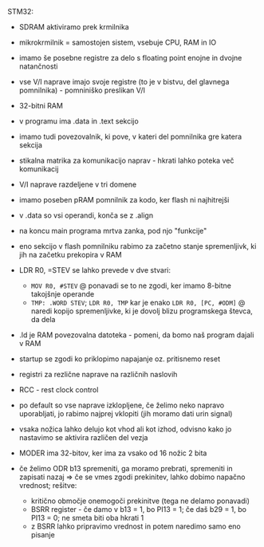 STM32:
- SDRAM aktiviramo prek krmilnika
- mikrokrmilnik = samostojen sistem, vsebuje CPU, RAM in IO
- imamo še posebne registre za delo s floating point enojne in dvojne natančnosti
- vse V/I naprave imajo svoje registre (to je v bistvu, del glavnega pomnilnika) - pomniniško preslikan V/I
- 32-bitni RAM
- v programu ima .data in .text sekcijo
- imamo tudi povezovalnik, ki pove, v kateri del pomnilnika gre katera sekcija
- stikalna matrika za komunikacijo naprav - hkrati lahko poteka več komunikacij
- V/I naprave razdeljene v tri domene
- imamo poseben pRAM pomnilnik za kodo, ker flash ni najhitrejši
- v .data so vsi operandi, konča se z .align
- na koncu main programa mrtva zanka, pod njo "funkcije"
- eno sekcijo v flash pomnilniku rabimo za začetno stanje spremenljivk, ki jih na začetku prekopira v RAM
- LDR R0, =STEV se lahko prevede v dve stvari:
	- `MOV R0, #STEV` @ ponavadi se to ne zgodi, ker imamo 8-bitne takojšnje operande
	- `TMP: .WORD STEV`; `LDR R0, TMP` kar je enako `LDR R0, [PC, #ODM]` @ naredi kopijo spremenljivke, ki je dovolj blizu programskega števca, da dela

- .ld je RAM povezovalna datoteka - pomeni, da bomo naš program dajali v RAM
- startup se zgodi ko priklopimo napajanje oz. pritisnemo reset
- registri za rezlične naprave na različnih naslovih

- RCC - rest clock control
- po default so vse naprave izklopljene, če želimo neko napravo uporabljati, jo rabimo najprej vklopiti (jih moramo dati urin signal)

- vsaka nožica lahko delujo kot vhod ali kot izhod, odvisno kako jo nastavimo se aktivira različen del vezja
- MODER ima 32-bitov, ker ima za vsako od 16 nožic 2 bita
- če želimo ODR b13 spremeniti, ga moramo prebrati, spremeniti in zapisati nazaj => če se vmes zgodi prekinitev, lahko dobimo napačno vrednost; rešitve:
	- kritično območje onemogoči prekinitve (tega ne delamo ponavadi)
	- BSRR register - če damo v b13 = 1, bo PI13 = 1; če daš b29 = 1, bo PI13 = 0; ne smeta biti oba hkrati 1
	- z BSRR lahko pripravimo vrednost in potem naredimo samo eno pisanje

